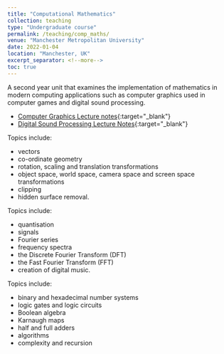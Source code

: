 ```yaml
---
title: "Computational Mathematics"
collection: teaching
type: "Undergraduate course"
permalink: /teaching/comp_maths/
venue: "Manchester Metropolitan University"
date: 2022-01-04
location: "Manchester, UK"
excerpt_separator: <!--more-->
toc: true
---
```


A second year unit that examines the implementation of mathematics in modern computing applications such as computer graphics used in computer games and digital sound processing.

- [Computer Graphics Lecture notes](/files/notes/graphics_notes.pdf){:target="_blank"}
- [Digital Sound Processing Lecture Notes](/files/notes/sound_processing_notes.pdf){:target="_blank"}

<!--more-->

Topics include:

- vectors
- co-ordinate geometry
- rotation, scaling and translation transformations
- object space, world space, camera space and screen space transformations
- clipping
- hidden surface removal.

Topics include:

- quantisation
- signals
- Fourier series
- frequency spectra
- the Discrete Fourier Transform (DFT)
- the Fast Fourier Transform (FFT)
- creation of digital music.

Topics include: 

- binary and hexadecimal number systems
- logic gates and logic circuits
- Boolean algebra
- Karnaugh maps
- half and full adders
- algorithms
- complexity and recursion
